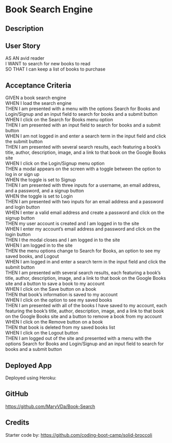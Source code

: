 # Book Search Engine

## Description

## User Story
AS AN avid reader   
I WANT to search for new books to read    
SO THAT I can keep a list of books to purchase    

## Acceptance Criteria
GIVEN a book search engine    
WHEN I load the search engine    
THEN I am presented with a menu with the options Search for Books and Login/Signup and an input field to search for books and a submit button   
WHEN I click on the Search for Books menu option   
THEN I am presented with an input field to search for books and a submit button   
WHEN I am not logged in and enter a search term in the input field and click the submit button   
THEN I am presented with several search results, each featuring a book’s title, author, description, image, and a link to that book on the Google Books site    
WHEN I click on the Login/Signup menu option   
THEN a modal appears on the screen with a toggle between the option to log in or sign up   
WHEN the toggle is set to Signup   
THEN I am presented with three inputs for a username, an email address, and a password, and a signup button   
WHEN the toggle is set to Login   
THEN I am presented with two inputs for an email address and a password and login button   
WHEN I enter a valid email address and create a password and click on the signup button   
THEN my user account is created and I am logged in to the site   
WHEN I enter my account’s email address and password and click on the login button   
THEN I the modal closes and I am logged in to the site   
WHEN I am logged in to the site   
THEN the menu options change to Search for Books, an option to see my saved books, and Logout   
WHEN I am logged in and enter a search term in the input field and click the submit button   
THEN I am presented with several search results, each featuring a book’s title, author, description, image, and a link to that book on the Google Books site and a button to save a book to my account    
WHEN I click on the Save button on a book   
THEN that book’s information is saved to my account   
WHEN I click on the option to see my saved books   
THEN I am presented with all of the books I have saved to my account, each featuring the book’s title, author, description, image, and a link to that book on the Google Books site and a button to remove a book from my account    
WHEN I click on the Remove button on a book   
THEN that book is deleted from my saved books list   
WHEN I click on the Logout button   
THEN I am logged out of the site and presented with a menu with the options Search for Books and Login/Signup and an input field to search for books and a submit button   

## Deployed App
Deployed using Heroku:   

## GitHub
https://github.com/MaryVDa/Book-Search

## Credits
Starter code by: https://github.com/coding-boot-camp/solid-broccoli
